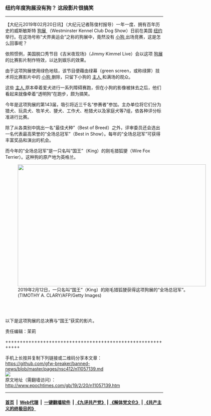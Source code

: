 ### 纽约年度狗展没有狗？ 这段影片很搞笑
------------------------

<p>
 【大纪元2019年02月20日讯】（大纪元记者陈俊村报导）一年一度、拥有百年历史的威斯敏斯特
 <a href="http://www.epochtimes.com/gb/tag/%E7%8B%97%E5%B1%95.html">
  狗展
 </a>
 （Westminster Kennel Club Dog Show）日前在美国
 <a href="http://www.epochtimes.com/gb/tag/%E7%BA%BD%E7%BA%A6.html">
  纽约
 </a>
 举行。在这场号称“犬界奥运会”之称的狗展中，竟然没有
 <a href="http://www.epochtimes.com/gb/tag/%E5%B0%8F%E7%8B%97.html">
  小狗
 </a>
 出场竞赛，这是怎么回事呢？
</p>
<p>
 依照惯例，美国脱口秀节目《吉米夜现场》（Jimmy Kimmel Live）会以这项
 <a href="http://www.epochtimes.com/gb/tag/%E7%8B%97%E5%B1%95.html">
  狗展
 </a>
 的比赛影片制作特效，以达到娱乐的效果。
</p>
<p>
 由于这项狗展使用绿色地毯，该节目便藉由绿幕（green screen，或称绿屏）技术将比赛影片中的
 <a href="http://www.epochtimes.com/gb/tag/%E5%B0%8F%E7%8B%97.html">
  小狗
 </a>
 删除，只留下小狗的
 <a href="http://www.epochtimes.com/gb/tag/%E4%B8%BB%E4%BA%BA.html">
  主人
 </a>
 和满场的观众。
</p>
<p>
 这些
 <a href="http://www.epochtimes.com/gb/tag/%E4%B8%BB%E4%BA%BA.html">
  主人
 </a>
 原本牵着爱犬进行一系列障碍赛跑，但在小狗的影像被抹去之后，他们看起来就像牵着“透明狗”在跑步，颇为搞笑。
</p>
<p>
 <center>
 </center>
 今年是这项狗展的第143届，吸引将近三千名“参赛者”参加。主办单位将它们分为猎犬、玩具犬、牧羊犬、㹴犬、工作犬、枪猎犬以及家庭犬等7组，依各种评分标准进行比赛。
</p>
<p>
 除了从各类别中挑出一名“最佳犬种”（Best of Breed）之外，评审委员还会选出一名代表最高荣誉的“全场总冠军”（Best in Show）。每年的“全场总冠军”可获得丰富奖品和演出的机会。
</p>
<p>
 而今年的“全场总冠军”是一只名叫“国王”（King）的刚毛猎狐㹴（Wire Fox Terrier）。这种狗的原产地为英格兰。
</p>
<figure class="wp-caption aligncenter" id="attachment_11057146" style="width: 600px">
 <a href="http://i.epochtimes.com/assets/uploads/2019/02/GettyImages-1124557354.jpg">
  <img alt="" class="wp-image-11057146 size-large" height="390" src="http://i.epochtimes.com/assets/uploads/2019/02/GettyImages-1124557354-600x390.jpg" width="600"/>
 </a>
 <br/><figcaption class="wp-caption-text">
  2019年2月12日，一只名叫“国王”（King）的刚毛猎狐㹴获得这项狗展的“全场总冠军”。(TIMOTHY A. CLARY/AFP/Getty Images)
 </figcaption><br/>
</figure><br/>
<p>
 以下是这项狗展的总决赛与“国王”获奖的影片。
</p>
<p>
 <center>
 </center>
 责任编辑：茉莉
</p>

+++++++++++++++++++++++++++++++++++++++++++++++++++++++++++<br/><br/>
手机上长按并复制下列链接或二维码分享本文章：<br/>
https://github.com/gfw-breaker/banned-news/blob/master/pages/nsc412/n11057139.md <br/>
<a href='https://github.com/gfw-breaker/banned-news/blob/master/pages/nsc412/n11057139.md'><img src='https://github.com/gfw-breaker/banned-news/blob/master/pages/nsc412/n11057139.md.png'/></a> <br/>
原文地址（需翻墙访问）：http://www.epochtimes.com/gb/19/2/20/n11057139.htm


------------------------
#### [首页](https://github.com/gfw-breaker/banned-news/blob/master/README.md) &nbsp;|&nbsp; [Web代理](https://github.com/labour-camp/helloworld) &nbsp;|&nbsp; [一键翻墙软件](https://github.com/gfw-breaker/nogfw/blob/master/README.md) &nbsp;| [《九评共产党》](https://github.com/gfw-breaker/9ping.md/blob/master/README.md#九评之一评共产党是什么) | [《解体党文化》](https://github.com/gfw-breaker/jtdwh.md/blob/master/README.md) | [《共产主义的终极目的》](https://github.com/gfw-breaker/gczydzjmd.md/blob/master/README.md)

